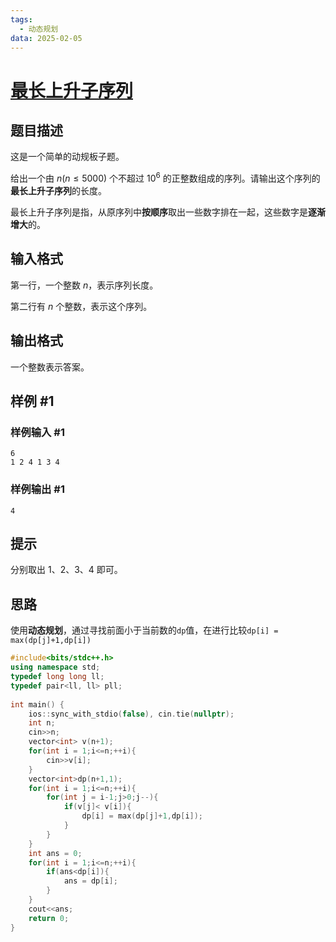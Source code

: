```yaml
---
tags:
  - 动态规划
data: 2025-02-05
---
```

# [最长上升子序列](https://www.luogu.com.cn/problem/B3637)

## 题目描述

这是一个简单的动规板子题。

给出一个由 $n(n\le 5000)$ 个不超过 $10^6$ 的正整数组成的序列。请输出这个序列的**最长上升子序列**的长度。

最长上升子序列是指，从原序列中**按顺序**取出一些数字排在一起，这些数字是**逐渐增大**的。

## 输入格式

第一行，一个整数 $n$，表示序列长度。

第二行有 $n$ 个整数，表示这个序列。

## 输出格式

一个整数表示答案。

## 样例 #1

### 样例输入 #1

```
6
1 2 4 1 3 4
```

### 样例输出 #1

```
4
```

## 提示

分别取出 $1$、$2$、$3$、$4$ 即可。
## 思路

使用**动态规划**，通过寻找前面小于当前数的`dp`值，在进行比较`dp[i] = max(dp[j]+1,dp[i])`

```cpp
#include<bits/stdc++.h>  
using namespace std;  
typedef long long ll;  
typedef pair<ll, ll> pll;  
  
int main() {  
    ios::sync_with_stdio(false), cin.tie(nullptr);  
    int n;  
    cin>>n;  
    vector<int> v(n+1);  
    for(int i = 1;i<=n;++i){  
        cin>>v[i];  
    }  
    vector<int>dp(n+1,1);  
    for(int i = 1;i<=n;++i){  
        for(int j = i-1;j>0;j--){  
            if(v[j]< v[i]){  
                dp[i] = max(dp[j]+1,dp[i]);  
            }  
        }  
    }  
    int ans = 0;  
    for(int i = 1;i<=n;++i){  
        if(ans<dp[i]){  
            ans = dp[i];  
        }  
    }  
    cout<<ans;  
    return 0;
}
```